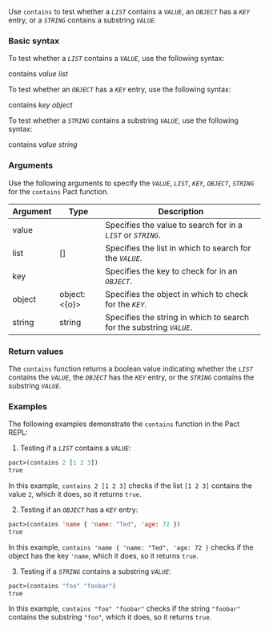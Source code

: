 Use `contains` to test whether a *`LIST`* contains a *`VALUE`*, an *`OBJECT`* has a *`KEY`* entry, or a *`STRING`* contains a substring *`VALUE`*.

### Basic syntax

To test whether a *`LIST`* contains a *`VALUE`*, use the following syntax:

contains *value* *list*

To test whether an *`OBJECT`* has a *`KEY`* entry, use the following syntax:

contains *key* *object*

To test whether a *`STRING`* contains a substring *`VALUE`*, use the following syntax:

contains *value* *string*

### Arguments

Use the following arguments to specify the *`VALUE`*, *`LIST`*, *`KEY`*, *`OBJECT`*, *`STRING`* for the `contains` Pact function.

| Argument | Type | Description |
| --- | --- | --- |
| value | <a> | Specifies the value to search for in a *`LIST`* or *`STRING`*. |
| list | [<a>] | Specifies the list in which to search for the *`VALUE`*. |
| key | <a> | Specifies the key to check for in an *`OBJECT`*. |
| object | object:<{o}> | Specifies the object in which to check for the *`KEY`*. |
| string | string | Specifies the string in which to search for the substring *`VALUE`*. |

### Return values

The `contains` function returns a boolean value indicating whether the *`LIST`* contains the *`VALUE`*, the *`OBJECT`* has the *`KEY`* entry, or the *`STRING`* contains the substring *`VALUE`*.

### Examples

The following examples demonstrate the `contains` function in the Pact REPL:

1. Testing if a *`LIST`* contains a *`VALUE`*:

```lisp
pact>(contains 2 [1 2 3])
true
```

In this example, `contains 2 [1 2 3]` checks if the list `[1 2 3]` contains the value `2`, which it does, so it returns `true`.

2. Testing if an *`OBJECT`* has a *`KEY`* entry:

```lisp
pact>(contains 'name { 'name: "Ted", 'age: 72 })
true
```

In this example, `contains 'name { 'name: "Ted", 'age: 72 }` checks if the object has the key `'name`, which it does, so it returns `true`.

3. Testing if a *`STRING`* contains a substring *`VALUE`*:

```lisp
pact>(contains "foo" "foobar")
true
```

In this example, `contains "foo" "foobar"` checks if the string `"foobar"` contains the substring `"foo"`, which it does, so it returns `true`.
